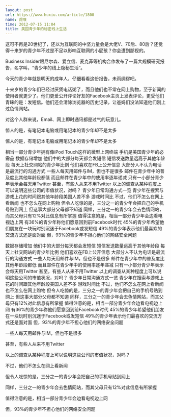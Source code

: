 ```yaml
---
layout: post
url: https://www.huxiu.com/article/1800
name: 虎嗅
time: 2012-07-15 11:04
title: 美国青少年的秘密线上生活
---
```

这可不再是20世纪了，还以为互联网的中坚力量会是大佬V、70后、80后？还觉得十来岁的青少年不过是不足以影响互联网的小屁孩？你会遭到鄙视的。

Business Insider跟尼尔森、爱立信、麦克菲等机构合作发布了一篇大规模研究报告，名字叫，“青少年的线上隐秘生活”。

今天的青少年就是明天的成年人，仔细看看这份报告，未雨绸缪吧。

十来岁的青少年们已经讨厌煲电话粥了，而且他们也不常在网上购物，至于新闻的使用者就更少了。他们更爱公开评论好友的Facebook主页上发表评论，更受他们青睐的是：发短信。他们还会清除浏览器的历史记录，让爸妈们没法知道他们刚上过色情网站。

对这个人群来说，Email、网上即时通讯都是过气的玩意儿。

惊人的是，有笔记本电脑或用笔记本的青少年却不是太多

惊人的是，有笔记本电脑或用笔记本的青少年却不是太多

相当一部分青少年拥有像iPod Touch这样的微型上网终端 手机是美国青少年的必需品 数据存储增加 他们中的大部分每天都会发短信 短信发送数量远高于其他年龄段 每天上社交网站的青少年比例 他们喜欢在FB上公开信息 大部分人不认为电话是最流行的沟通方式 一些人每天用邮件与IM，但也不是很多 邮件在青少年中的普及度比其他年龄段都低 而且邮件在青少年中的使用率逐年递减 只有一小部分青少年表示会每天用Twitter 甚至，有些人从来不用Twitter 以上的调查从某种程度上可以说明这些公司的市值状况，对吗？ 青少年日常沟通方式一览 青少年在搜索与游戏上花的时间跟其他年龄段美国人差不多 游戏时间比 不过，他们不怎么在网上看新闻 也不怎么在网上购物 但令人吃惊的是，三分之一的青少年会把自己的手机号贴到网上 但这事大部分父母都不知道 同样，三分之一的青少年会去色情网站，而其父母只有12%对此信息有所掌握 值得注意的是，相当一部分青少年会边看电视边上网 有36%的青少年称他们愿意回到前Facebook时代 45%的青少年希望他们朋友在一块玩时别沉迷于Facebook或发短信 49%的青少年表示他们最喜欢的交流方式还是面对面 但，93%的青少年不担心他们的网络安全问题

数据存储增加 他们中的大部分每天都会发短信 短信发送数量远高于其他年龄段 每天上社交网站的青少年比例 他们喜欢在FB上公开信息 大部分人不认为电话是最流行的沟通方式 一些人每天用邮件与IM，但也不是很多 邮件在青少年中的普及度比其他年龄段都低 而且邮件在青少年中的使用率逐年递减 只有一小部分青少年表示会每天用Twitter 甚至，有些人从来不用Twitter 以上的调查从某种程度上可以说明这些公司的市值状况，对吗？ 青少年日常沟通方式一览 青少年在搜索与游戏上花的时间跟其他年龄段美国人差不多 游戏时间比 不过，他们不怎么在网上看新闻 也不怎么在网上购物 但令人吃惊的是，三分之一的青少年会把自己的手机号贴到网上 但这事大部分父母都不知道 同样，三分之一的青少年会去色情网站，而其父母只有12%对此信息有所掌握 值得注意的是，相当一部分青少年会边看电视边上网 有36%的青少年称他们愿意回到前Facebook时代 45%的青少年希望他们朋友在一块玩时别沉迷于Facebook或发短信 49%的青少年表示他们最喜欢的交流方式还是面对面 但，93%的青少年不担心他们的网络安全问题

一些人每天用邮件与IM，但也不是很多

甚至，有些人从来不用Twitter

以上的调查从某种程度上可以说明这些公司的市值状况，对吗？

不过，他们不怎么在网上看新闻

但令人吃惊的是，三分之一的青少年会把自己的手机号贴到网上

同样，三分之一的青少年会去色情网站，而其父母只有12%对此信息有所掌握

值得注意的是，相当一部分青少年会边看电视边上网

但，93%的青少年不担心他们的网络安全问题

